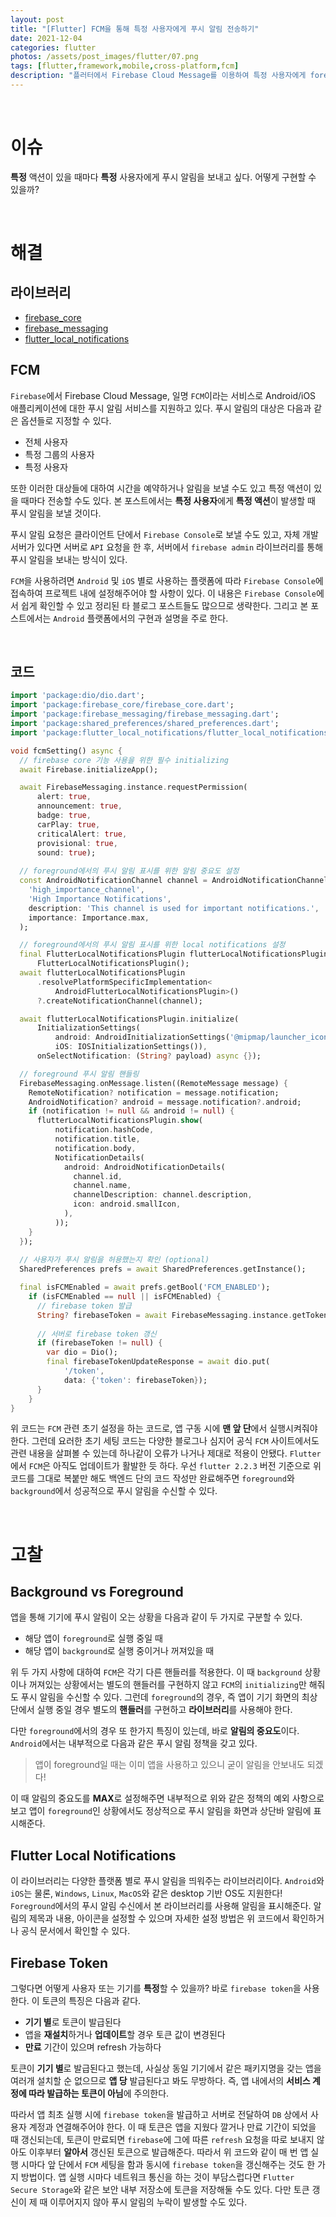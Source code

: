 ```yaml
---
layout: post
title: "[Flutter] FCM을 통해 특정 사용자에게 푸시 알림 전송하기"
date: 2021-12-04
categories: flutter
photos: /assets/post_images/flutter/07.png
tags: [flutter,framework,mobile,cross-platform,fcm]
description: "플러터에서 Firebase Cloud Message를 이용하여 특정 사용자에게 foreground와 background에서 push notification을 전송해보자"
---
```


<br>

# 이슈

**특정** 액션이 있을 때마다 **특정** 사용자에게 푸시 알림을 보내고 싶다. 어떻게 구현할 수 있을까?

<br>

# 해결

## 라이브러리

- [firebase_core](https://pub.dev/packages/firebase_core)
- [firebase_messaging](https://pub.dev/packages/firebase_messaging)
- [flutter_local_notifications](https://pub.dev/packages/flutter_local_notifications)

## FCM

`Firebase`에서 Firebase Cloud Message, 일명 `FCM`이라는 서비스로 Android/iOS 애플리케이션에 대한 푸시 알림 서비스를 지원하고 있다. 푸시 알림의 대상은 다음과 같은 옵션들로 지정할 수 있다.

- 전체 사용자
- 특정 그룹의 사용자
- 특정 사용자

또한 이러한 대상들에 대하여 시간을 예약하거나 알림을 보낼 수도 있고 특정 액션이 있을 때마다 전송할 수도 있다. 본 포스트에서는 **특정 사용자**에게 **특정 액션**이 발생할 때 푸시 알림을 보낼 것이다.

푸시 알림 요청은 클라이언트 단에서 `Firebase Console`로 보낼 수도 있고, 자체 개발 서버가 있다면 서버로 `API` 요청을 한 후, 서버에서 `firebase admin` 라이브러리를 통해 푸시 알림을 보내는 방식이 있다.

`FCM`을 사용하려면 `Android` 및 `iOS` 별로 사용하는 플랫폼에 따라 `Firebase Console`에 접속하여 프로젝트 내에 설정해주어야 할 사항이 있다. 이 내용은 `Firebase Console`에서 쉽게 확인할 수 있고 정리된 타 블로그 포스트들도 많으므로 생략한다. 그리고 본 포스트에서는 `Android` 플랫폼에서의 구현과 설명을 주로 한다. 

<br>

## 코드

```dart
import 'package:dio/dio.dart';
import 'package:firebase_core/firebase_core.dart';
import 'package:firebase_messaging/firebase_messaging.dart';
import 'package:shared_preferences/shared_preferences.dart';
import 'package:flutter_local_notifications/flutter_local_notifications.dart';

void fcmSetting() async {
  // firebase core 기능 사용을 위한 필수 initializing
  await Firebase.initializeApp();

  await FirebaseMessaging.instance.requestPermission(
      alert: true,
      announcement: true,
      badge: true,
      carPlay: true,
      criticalAlert: true,
      provisional: true,
      sound: true);
  
  // foreground에서의 푸시 알림 표시를 위한 알림 중요도 설정
  const AndroidNotificationChannel channel = AndroidNotificationChannel(
    'high_importance_channel',
    'High Importance Notifications',
    description: 'This channel is used for important notifications.',
    importance: Importance.max,
  );

  // foreground에서의 푸시 알림 표시를 위한 local notifications 설정
  final FlutterLocalNotificationsPlugin flutterLocalNotificationsPlugin =
      FlutterLocalNotificationsPlugin();
  await flutterLocalNotificationsPlugin
      .resolvePlatformSpecificImplementation<
          AndroidFlutterLocalNotificationsPlugin>()
      ?.createNotificationChannel(channel);

  await flutterLocalNotificationsPlugin.initialize(
      InitializationSettings(
          android: AndroidInitializationSettings('@mipmap/launcher_icon'),
          iOS: IOSInitializationSettings()),
      onSelectNotification: (String? payload) async {});

  // foreground 푸시 알림 핸들링
  FirebaseMessaging.onMessage.listen((RemoteMessage message) {
    RemoteNotification? notification = message.notification;
    AndroidNotification? android = message.notification?.android;
    if (notification != null && android != null) {
      flutterLocalNotificationsPlugin.show(
          notification.hashCode,
          notification.title,
          notification.body,
          NotificationDetails(
            android: AndroidNotificationDetails(
              channel.id,
              channel.name,
              channelDescription: channel.description,
              icon: android.smallIcon,
            ),
          ));
    }
  });
  
  // 사용자가 푸시 알림을 허용했는지 확인 (optional)
  SharedPreferences prefs = await SharedPreferences.getInstance();

  final isFCMEnabled = await prefs.getBool('FCM_ENABLED');
    if (isFCMEnabled == null || isFCMEnabled) {
      // firebase token 발급
      String? firebaseToken = await FirebaseMessaging.instance.getToken();
      
      // 서버로 firebase token 갱신
      if (firebaseToken != null) {
        var dio = Dio();
        final firebaseTokenUpdateResponse = await dio.put(
            '/token',
            data: {'token': firebaseToken});
      }
    }
}
```

위 코드는 `FCM` 관련 초기 설정을 하는 코드로, 앱 구동 시에 **맨 앞 단**에서 실행시켜줘야 한다. 그런데 요러한 초기 세팅 코드는 다양한 블로그나 심지어 공식 `FCM` 사이트에서도 관련 내용을 살펴볼 수 있는데 하나같이 오류가 나거나 제대로 적용이 안됐다. `Flutter` 에서 `FCM`은 아직도 업데이트가 활발한 듯 하다. 우선 `flutter 2.2.3` 버전 기준으로 위 코드를 그대로 복붙만 해도 백엔드 단의 코드 작성만 완료해주면 `foreground`와 `background`에서 성공적으로 푸시 알림을 수신할 수 있다.

<br>

# 고찰


## Background vs Foreground

앱을 통해 기기에 푸시 알림이 오는 상황을 다음과 같이 두 가지로 구분할 수 있다.

- 해당 앱이 `foreground`로 실행 중일 때
- 해당 앱이 `background`로 실행 중이거나 꺼져있을 때

위 두 가지 사항에 대하여 `FCM`은 각기 다른 핸들러를 적용한다. 이 때 `background` 상황이나 꺼져있는 상황에서는 별도의 핸들러를 구현하지 않고 `FCM`의 `initializing`만 해줘도 푸시 알림을 수신할 수 있다. 그런데 `foreground`의 경우, 즉 앱이 기기 화면의 최상단에서 실행 중일 경우 별도의 **핸들러**를 구현하고 **라이브러리**를 사용해야 한다.

다만 `foreground`에서의 경우 또 한가지 특징이 있는데, 바로 **알림의 중요도**이다. `Android`에서는 내부적으로 다음과 같은 푸시 알림 정책을 갖고 있다.

> 앱이 foreground일 때는 이미 앱을 사용하고 있으니 굳이 알림을 안보내도 되겠다!

이 때 알림의 중요도를 **MAX**로 설정해주면 내부적으로 위와 같은 정책의 예외 사항으로 보고 앱이 `foreground`인 상황에서도 정상적으로 푸시 알림을 화면과 상단바 알림에 표시해준다.

## Flutter Local Notifications

이 라이브러리는 다양한 플랫폼 별로 푸시 알림을 띄워주는 라이브러리이다. `Android`와 `iOS`는 물론, `Windows`, `Linux`, `MacOS`와 같은 desktop 기반 OS도 지원한다! `Foreground`에서의 푸시 알림 수신에서 본 라이브러리를 사용해 알림을 표시해준다. 알림의 제목과 내용, 아이콘을 설정할 수 있으며 자세한 설정 방법은 위 코드에서 확인하거나 공식 문서에서 확인할 수 있다.

## Firebase Token

그렇다면 어떻게 사용자 또는 기기를 **특정**할 수 있을까? 바로 `firebase token`을 사용한다. 이 토큰의 특징은 다음과 같다.

- **기기 별**로 토큰이 발급된다
- 앱을 **재설치**하거나 **업데이트**할 경우 토큰 값이 변경된다
- **만료** 기간이 있으며 refresh 가능하다

토큰이 **기기 별**로 발급된다고 했는데, 사실상 동일 기기에서 같은 패키지명을 갖는 앱을 여러개 설치할 순 없으므로 **앱 당** 발급된다고 봐도 무방하다. 즉, 앱 내에서의 **서비스 계정에 따라 발급하는 토큰이 아님**에 주의한다.

따라서 앱 최초 실행 시에 `firebase token`을 발급하고 서버로 전달하여 `DB` 상에서 사용자 계정과 연결해주어야 한다. 이 때 토큰은 앱을 지웠다 깔거나 만료 기간이 되었을 때 갱신되는데, 토큰이 만료되면 `firebase`에 그에 따른 `refresh` 요청을 따로 보내지 않아도 이후부터 **알아서** 갱신된 토큰으로 발급해준다. 따라서 위 코드와 같이 매 번 앱 실행 시마다 앞 단에서 `FCM` 세팅을 함과 동시에 `firebase token`을 갱신해주는 것도 한 가지 방법이다. 앱 실행 시마다 네트워크 통신을 하는 것이 부담스럽다면 `Flutter Secure Storage`와 같은 보안 내부 저장소에 토큰을 저장해둘 수도 있다. 다만 토큰 갱신이 제 때 이루어지지 않아 푸시 알림의 누락이 발생할 수도 있다.

